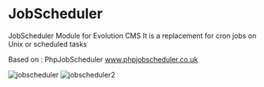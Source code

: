 # JobScheduler

JobScheduler Module for Evolution CMS
It is a replacement for cron jobs on Unix or scheduled tasks

Based on : PhpJobScheduler www.phpjobscheduler.co.uk

![jobscheduler](https://user-images.githubusercontent.com/7342798/31787044-c7fe441a-b50a-11e7-982c-fbbe523dcbb8.png)
![jobscheduler2](https://user-images.githubusercontent.com/7342798/31787048-c9693ba2-b50a-11e7-996a-403fcb22e57f.png)

